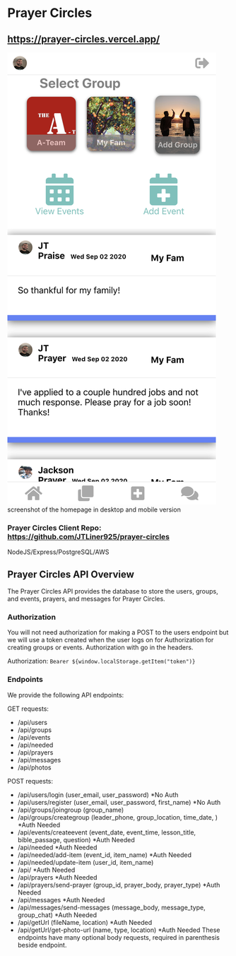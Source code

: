 # Prayer Circles

## https://prayer-circles.vercel.app/

![](/dashboard.png)
screenshot of the homepage in desktop and mobile version

### Prayer Circles Client Repo: https://github.com/JTLiner925/prayer-circles

NodeJS/Express/PostgreSQL/AWS

## Prayer Circles API Overview

The Prayer Circles API provides the database to store the users, groups, and events, prayers, and messages for Prayer Circles. 

### Authorization

You will not need authorization for making a POST to the users endpoint but we will use a token created when the user logs on for Authorization for creating groups or events.
Authorization with go in the headers.

Authorization: `Bearer ${window.localStorage.getItem("token")}`

### Endpoints

We provide the following API endpoints:

GET requests:
- /api/users
- /api/groups
- /api/events
- /api/needed
- /api/prayers
- /api/messages
- /api/photos

POST requests:
- /api/users/login  (user_email, user_password) *No Auth
- /api/users/register  (user_email, user_password, first_name) *No Auth
- /api/groups/joingroup  (group_name)
- /api/groups/creategroup  (leader_phone, group_location, time_date, ) *Auth Needed
- /api/events/createevent  (event_date, event_time, lesson_title, bible_passage,  question) *Auth Needed
- /api/needed *Auth Needed
- /api/needed/add-item (event_id, item_name) *Auth Needed
- /api/needed/update-item (user_id, item_name)
- /api/ *Auth Needed
- /api/prayers *Auth Needed
- /api/prayers/send-prayer (group_id, prayer_body, prayer_type) *Auth Needed
- /api/messages *Auth Needed
- /api/messages/send-messages (message_body, message_type, group_chat) *Auth Needed
- /api/getUrl (fileName, location) *Auth Needed
- /api/getUrl/get-photo-url (name, type, location) *Auth Needed
These endpoints have many optional body requests, required in parenthesis beside endpoint.